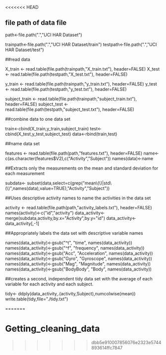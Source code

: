 <<<<<<< HEAD
## file path of data file

path<-file.path(".","UCI HAR Dataset")

trainpath<-file.path(".","UCI HAR Dataset/train")
testpath<-file.path(".","UCI HAR Dataset/test")

##read data

X_train <- read.table(file.path(trainpath,"X_train.txt"), header=FALSE)
X_test <- read.table(file.path(testpath,"X_test.txt"), header=FALSE)

y_train <- read.table(file.path(trainpath,"y_train.txt"), header=FALSE)
y_test <- read.table(file.path(testpath,"y_test.txt"), header=FALSE)

subject_train <- read.table(file.path(trainpath,"subject_train.txt"), header=FALSE)
subject_test <- read.table(file.path(testpath,"subject_test.txt"), header=FALSE)


##combine data to one data set

train<-cbind(X_train,y_train,subject_train)
test<-cbind(X_test,y_test,subject_test)
data<-rbind(train,test)

##name data set

features <- read.table(file.path(path,"features.txt"), header=FALSE)
name<-c(as.character(features$V2),c("Activity","Subject"))
names(data)<-name

##Extracts only the measurements on the mean and standard deviation for each measurement

subdata<- subset(data,select=c(grep("mean\\(\\)|std\\(\\)",names(data),value=TRUE),"Activity","Subject"))

##Uses descriptive activity names to name the activities in the data set

activity <- read.table(file.path(path,"activity_labels.txt"), header=FALSE)
names(activity)<-c("id","activity")
data_activity<-merge(subdata,activity,by.x="Activity",by.y="id")
data_activity<-data_activity[,-1]

##Appropriately labels the data set with descriptive variable names

names(data_activity)<-gsub("^t", "time", names(data_activity))
names(data_activity)<-gsub("^f", "frequency", names(data_activity))
names(data_activity)<-gsub("Acc", "Acceleration", names(data_activity))
names(data_activity)<-gsub("Gyro", "Gyroscope", names(data_activity))
names(data_activity)<-gsub("Mag", "Magnitude", names(data_activity))
names(data_activity)<-gsub("BodyBody", "Body", names(data_activity))

##creates a second, independent tidy data set with the average of each variable for each activity and each subject.

tidy<- ddply(data_activity,.(activity,Subject),numcolwise(mean))
write.table(tidy,file="./tidy.txt")


=======
# Getting_cleaning_data
>>>>>>> dbb5e910007856076e2323e5744893614ffc7847
